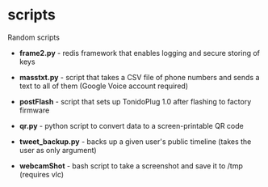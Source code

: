 scripts
=======

Random scripts

- **frame2.py**         - redis framework that enables logging and secure storing of keys

- **masstxt.py**        - script that takes a CSV file of phone numbers and sends a text to all of them (Google Voice account required)

- **postFlash**         - script that sets up TonidoPlug 1.0 after flashing to factory firmware

- **qr.py**             - python script to convert data to a screen-printable QR code

- **tweet_backup.py**   - backs up a given user's public timeline (takes the user as only argument)

- **webcamShot**        - bash script to take a screenshot and save it to /tmp (requires vlc)
